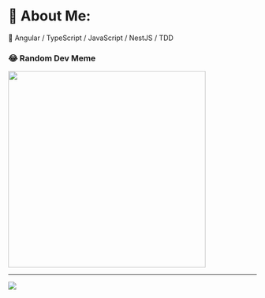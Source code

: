 # 💫 About Me:
🔭 Angular / TypeScript / JavaScript / NestJS / TDD

### 😂 Random Dev Meme
<img src='https://randommeme-five.vercel.app/' style="height: 400px;"/>

---
[![](https://visitcount.itsvg.in/api?id=amosISA&icon=0&color=0)](https://visitcount.itsvg.in)
